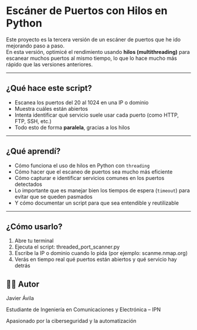 # Escáner de Puertos con Hilos en Python 

Este proyecto es la tercera versión de un escáner de puertos que he ido mejorando paso a paso.  
En esta versión, optimicé el rendimiento usando **hilos (multithreading)** para escanear muchos puertos al mismo tiempo, lo que lo hace mucho más rápido que las versiones anteriores.

---

## ¿Qué hace este script?

- Escanea los puertos del 20 al 1024 en una IP o dominio
- Muestra cuáles están abiertos
- Intenta identificar qué servicio suele usar cada puerto (como HTTP, FTP, SSH, etc.)
- Todo esto de forma **paralela**, gracias a los hilos

---

## ¿Qué aprendí?

- Cómo funciona el uso de hilos en Python con `threading`
- Cómo hacer que el escaneo de puertos sea mucho más eficiente
- Cómo capturar e identificar servicios comunes en los puertos detectados
- Lo importante que es manejar bien los tiempos de espera (`timeout`) para evitar que se queden pasmados
- Y cómo documentar un script para que sea entendible y reutilizable

---

## ¿Cómo usarlo?

1. Abre tu terminal
2. Ejecuta el script: threaded_port_scanner.py
3. Escribe la IP o dominio cuando lo pida (por ejemplo: scanme.nmap.org)
4. Verás en tiempo real qué puertos están abiertos y qué servicio hay detrás

## 👨‍💻 Autor

Javier Ávila

Estudiante de Ingeniería en Comunicaciones y Electrónica – IPN

Apasionado por la ciberseguridad y la automatización
